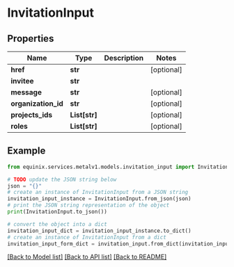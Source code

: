 # InvitationInput


## Properties

Name | Type | Description | Notes
------------ | ------------- | ------------- | -------------
**href** | **str** |  | [optional] 
**invitee** | **str** |  | 
**message** | **str** |  | [optional] 
**organization_id** | **str** |  | [optional] 
**projects_ids** | **List[str]** |  | [optional] 
**roles** | **List[str]** |  | [optional] 

## Example

```python
from equinix.services.metalv1.models.invitation_input import InvitationInput

# TODO update the JSON string below
json = "{}"
# create an instance of InvitationInput from a JSON string
invitation_input_instance = InvitationInput.from_json(json)
# print the JSON string representation of the object
print(InvitationInput.to_json())

# convert the object into a dict
invitation_input_dict = invitation_input_instance.to_dict()
# create an instance of InvitationInput from a dict
invitation_input_form_dict = invitation_input.from_dict(invitation_input_dict)
```
[[Back to Model list]](../README.md#documentation-for-models) [[Back to API list]](../README.md#documentation-for-api-endpoints) [[Back to README]](../README.md)


